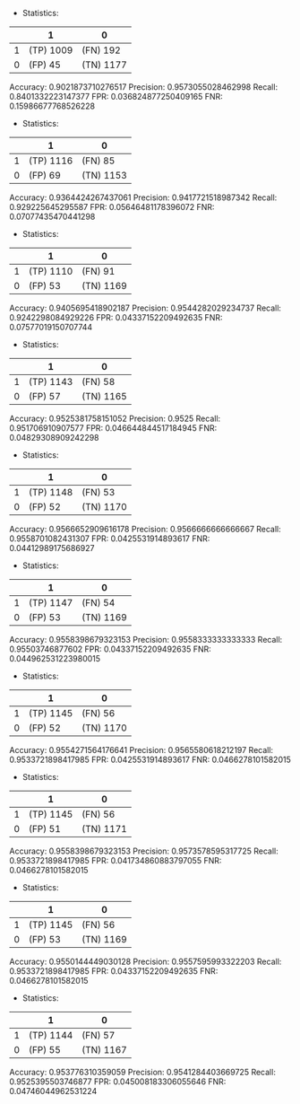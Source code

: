 * Statistics: 

|          |    1     |    0     |
|----------|----------|----------|
|    1     |(TP) 1009 | (FN) 192 |
|    0     | (FP) 45  |(TN) 1177 |
Accuracy: 0.9021873710276517
Precision: 0.9573055028462998
Recall: 0.8401332223147377
FPR: 0.036824877250409165
FNR: 0.15986677768526228
* Statistics: 

|          |    1     |    0     |
|----------|----------|----------|
|    1     |(TP) 1116 | (FN) 85  |
|    0     | (FP) 69  |(TN) 1153 |
Accuracy: 0.9364424267437061
Precision: 0.9417721518987342
Recall: 0.929225645295587
FPR: 0.05646481178396072
FNR: 0.07077435470441298
* Statistics: 

|          |    1     |    0     |
|----------|----------|----------|
|    1     |(TP) 1110 | (FN) 91  |
|    0     | (FP) 53  |(TN) 1169 |
Accuracy: 0.9405695418902187
Precision: 0.9544282029234737
Recall: 0.9242298084929226
FPR: 0.04337152209492635
FNR: 0.07577019150707744
* Statistics: 

|          |    1     |    0     |
|----------|----------|----------|
|    1     |(TP) 1143 | (FN) 58  |
|    0     | (FP) 57  |(TN) 1165 |
Accuracy: 0.9525381758151052
Precision: 0.9525
Recall: 0.951706910907577
FPR: 0.046644844517184945
FNR: 0.04829308909242298
* Statistics: 

|          |    1     |    0     |
|----------|----------|----------|
|    1     |(TP) 1148 | (FN) 53  |
|    0     | (FP) 52  |(TN) 1170 |
Accuracy: 0.9566652909616178
Precision: 0.9566666666666667
Recall: 0.9558701082431307
FPR: 0.0425531914893617
FNR: 0.04412989175686927
* Statistics: 

|          |    1     |    0     |
|----------|----------|----------|
|    1     |(TP) 1147 | (FN) 54  |
|    0     | (FP) 53  |(TN) 1169 |
Accuracy: 0.9558398679323153
Precision: 0.9558333333333333
Recall: 0.95503746877602
FPR: 0.04337152209492635
FNR: 0.044962531223980015
* Statistics: 

|          |    1     |    0     |
|----------|----------|----------|
|    1     |(TP) 1145 | (FN) 56  |
|    0     | (FP) 52  |(TN) 1170 |
Accuracy: 0.9554271564176641
Precision: 0.9565580618212197
Recall: 0.9533721898417985
FPR: 0.0425531914893617
FNR: 0.0466278101582015
* Statistics: 

|          |    1     |    0     |
|----------|----------|----------|
|    1     |(TP) 1145 | (FN) 56  |
|    0     | (FP) 51  |(TN) 1171 |
Accuracy: 0.9558398679323153
Precision: 0.9573578595317725
Recall: 0.9533721898417985
FPR: 0.041734860883797055
FNR: 0.0466278101582015
* Statistics: 

|          |    1     |    0     |
|----------|----------|----------|
|    1     |(TP) 1145 | (FN) 56  |
|    0     | (FP) 53  |(TN) 1169 |
Accuracy: 0.9550144449030128
Precision: 0.9557595993322203
Recall: 0.9533721898417985
FPR: 0.04337152209492635
FNR: 0.0466278101582015
* Statistics: 

|          |    1     |    0     |
|----------|----------|----------|
|    1     |(TP) 1144 | (FN) 57  |
|    0     | (FP) 55  |(TN) 1167 |
Accuracy: 0.953776310359059
Precision: 0.9541284403669725
Recall: 0.9525395503746877
FPR: 0.045008183306055646
FNR: 0.04746044962531224